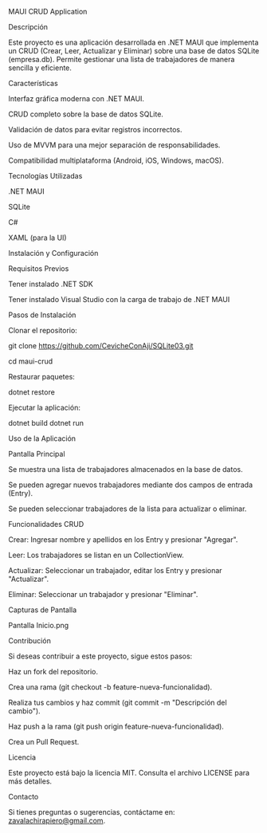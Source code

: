 MAUI CRUD Application

Descripción

Este proyecto es una aplicación desarrollada en .NET MAUI que implementa un CRUD (Crear, Leer, Actualizar y Eliminar) sobre una base de datos SQLite (empresa.db). Permite gestionar una lista de trabajadores de manera sencilla y eficiente.

Características

Interfaz gráfica moderna con .NET MAUI.

CRUD completo sobre la base de datos SQLite.

Validación de datos para evitar registros incorrectos.

Uso de MVVM para una mejor separación de responsabilidades.

Compatibilidad multiplataforma (Android, iOS, Windows, macOS).

Tecnologías Utilizadas

.NET MAUI

SQLite

C#

XAML (para la UI)

Instalación y Configuración

Requisitos Previos

Tener instalado .NET SDK

Tener instalado Visual Studio con la carga de trabajo de .NET MAUI

Pasos de Instalación

Clonar el repositorio:

git clone https://github.com/CevicheConAji/SQLite03.git

cd maui-crud

Restaurar paquetes:

dotnet restore

Ejecutar la aplicación:

dotnet build
dotnet run

Uso de la Aplicación

Pantalla Principal

Se muestra una lista de trabajadores almacenados en la base de datos.

Se pueden agregar nuevos trabajadores mediante dos campos de entrada (Entry).

Se pueden seleccionar trabajadores de la lista para actualizar o eliminar.

Funcionalidades CRUD

Crear: Ingresar nombre y apellidos en los Entry y presionar "Agregar".

Leer: Los trabajadores se listan en un CollectionView.

Actualizar: Seleccionar un trabajador, editar los Entry y presionar "Actualizar".

Eliminar: Seleccionar un trabajador y presionar "Eliminar".

Capturas de Pantalla

Pantalla Inicio.png

Contribución

Si deseas contribuir a este proyecto, sigue estos pasos:

Haz un fork del repositorio.

Crea una rama (git checkout -b feature-nueva-funcionalidad).

Realiza tus cambios y haz commit (git commit -m "Descripción del cambio").

Haz push a la rama (git push origin feature-nueva-funcionalidad).

Crea un Pull Request.

Licencia

Este proyecto está bajo la licencia MIT. Consulta el archivo LICENSE para más detalles.

Contacto

Si tienes preguntas o sugerencias, contáctame en: zavalachirapiero@gmail.com.
